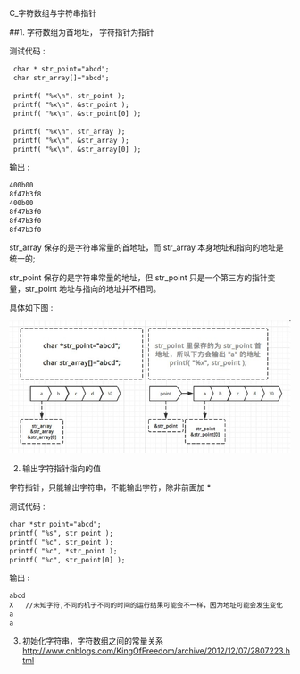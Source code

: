 C_字符数组与字符串指针

##1. 字符数组为首地址， 字符指针为指针

测试代码 :

     char * str_point="abcd";
     char str_array[]="abcd";

     printf( "%x\n", str_point );
     printf( "%x\n", &str_point );
     printf( "%x\n", &str_point[0] );

     printf( "%x\n", str_array );
     printf( "%x\n", &str_array );
     printf( "%x\n", &str_array[0] );

输出 :

	400b00
	8f47b3f8
	400b00
	8f47b3f0
	8f47b3f0
	8f47b3f0

str_array 保存的是字符串常量的首地址，而 str_array 本身地址和指向的地址是统一的;

str_point 保存的是字符串常量的地址，但 str_point 只是一个第三方的指针变量，str_point 地址与指向的地址并不相同。

具体如下图 :

![string_point_array](images/string_point_array.jpg)

2. 输出字符指针指向的值

字符指针，只能输出字符串，不能输出字符，除非前面加 *

测试代码 :

	char *str_point="abcd";
	printf( "%s", str_point );
	printf( "%c", str_point );
	printf( "%c", *str_point );
	printf( "%c", str_point[0] );

输出 :

	abcd
	X	//未知字符,不同的机子不同的时间的运行结果可能会不一样，因为地址可能会发生变化
	a
	a

3. 初始化字符串，字符数组之间的常量关系
http://www.cnblogs.com/KingOfFreedom/archive/2012/12/07/2807223.html


